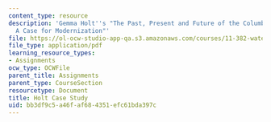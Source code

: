 ```yaml
---
content_type: resource
description: 'Gemma Holt''s "The Past, Present and Future of the Columbia River Treaty:
  A Case for Modernization"'
file: https://ol-ocw-studio-app-qa.s3.amazonaws.com/courses/11-382-water-diplomacy-spring-2021/bb3df9c5a46faf684351efc61bda397c_MIT11_382s21_Holt.pdf
file_type: application/pdf
learning_resource_types:
- Assignments
ocw_type: OCWFile
parent_title: Assignments
parent_type: CourseSection
resourcetype: Document
title: Holt Case Study
uid: bb3df9c5-a46f-af68-4351-efc61bda397c
---
```

